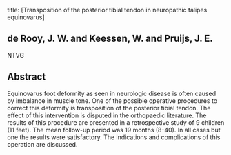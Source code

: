 title: [Transposition of the posterior tibial tendon in neuropathic talipes equinovarus]

## de Rooy, J. W. and Keessen, W. and Pruijs, J. E.
NTVG


## Abstract
Equinovarus foot deformity as seen in neurologic disease is often caused by imbalance in muscle tone. One of the possible operative procedures to correct this deformity is transposition of the posterior tibial tendon. The effect of this intervention is disputed in the orthopaedic literature. The results of this procedure are presented in a retrospective study of 9 children (11 feet). The mean follow-up period was 19 months (8-40). In all cases but one the results were satisfactory. The indications and complications of this operation are discussed.

